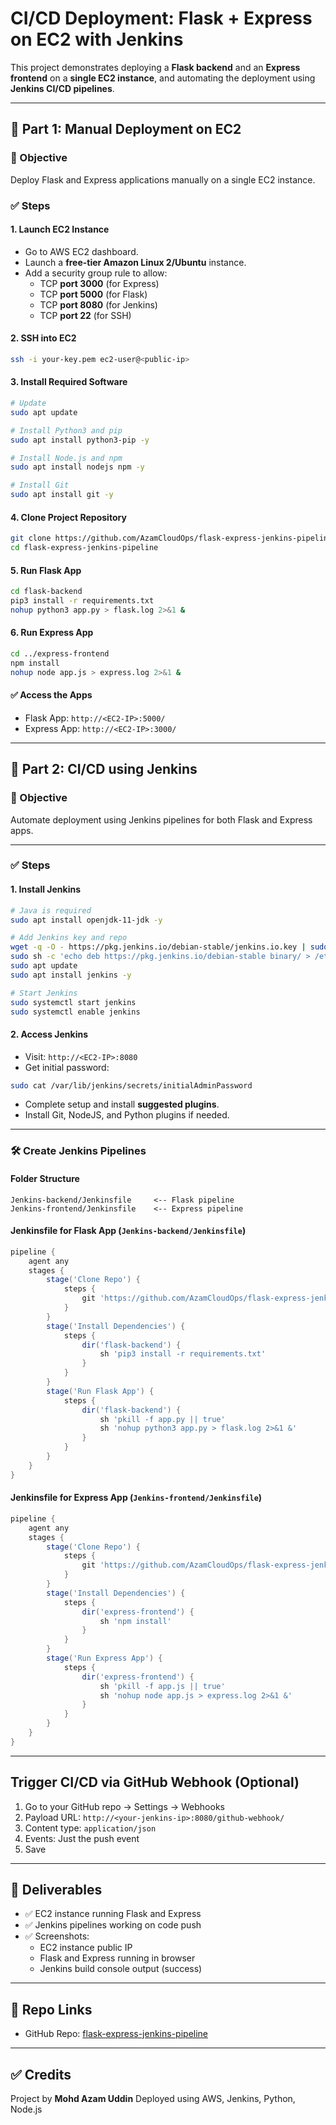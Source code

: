 # CI/CD Deployment: Flask + Express on EC2 with Jenkins

This project demonstrates deploying a **Flask backend** and an **Express frontend** on a **single EC2 instance**, and automating the deployment using **Jenkins CI/CD pipelines**.

---

## 📌 Part 1: Manual Deployment on EC2

### 🎯 Objective
Deploy Flask and Express applications manually on a single EC2 instance.

### ✅ Steps

#### 1. Launch EC2 Instance
- Go to AWS EC2 dashboard.
- Launch a **free-tier Amazon Linux 2/Ubuntu** instance.
- Add a security group rule to allow:
  - TCP **port 3000** (for Express)
  - TCP **port 5000** (for Flask)
  - TCP **port 8080** (for Jenkins)
  - TCP **port 22** (for SSH)

#### 2. SSH into EC2
```bash
ssh -i your-key.pem ec2-user@<public-ip>
```

#### 3. Install Required Software
```bash
# Update
sudo apt update

# Install Python3 and pip
sudo apt install python3-pip -y

# Install Node.js and npm
sudo apt install nodejs npm -y

# Install Git
sudo apt install git -y
```

#### 4. Clone Project Repository
```bash
git clone https://github.com/AzamCloudOps/flask-express-jenkins-pipeline.git
cd flask-express-jenkins-pipeline
```

#### 5. Run Flask App
```bash
cd flask-backend
pip3 install -r requirements.txt
nohup python3 app.py > flask.log 2>&1 &
```

#### 6. Run Express App
```bash
cd ../express-frontend
npm install
nohup node app.js > express.log 2>&1 &
```

#### ✅ Access the Apps
- Flask App: `http://<EC2-IP>:5000/`
- Express App: `http://<EC2-IP>:3000/`

---

## 📌 Part 2: CI/CD using Jenkins

### 🎯 Objective
Automate deployment using Jenkins pipelines for both Flask and Express apps.

---

### ✅ Steps

#### 1. Install Jenkins
```bash
# Java is required
sudo apt install openjdk-11-jdk -y

# Add Jenkins key and repo
wget -q -O - https://pkg.jenkins.io/debian-stable/jenkins.io.key | sudo apt-key add -
sudo sh -c 'echo deb https://pkg.jenkins.io/debian-stable binary/ > /etc/apt/sources.list.d/jenkins.list'
sudo apt update
sudo apt install jenkins -y

# Start Jenkins
sudo systemctl start jenkins
sudo systemctl enable jenkins
```

#### 2. Access Jenkins
- Visit: `http://<EC2-IP>:8080`
- Get initial password:
```bash
sudo cat /var/lib/jenkins/secrets/initialAdminPassword
```

- Complete setup and install **suggested plugins**.
- Install Git, NodeJS, and Python plugins if needed.

---

### 🛠 Create Jenkins Pipelines

#### Folder Structure
```
Jenkins-backend/Jenkinsfile     <-- Flask pipeline
Jenkins-frontend/Jenkinsfile    <-- Express pipeline
```

#### Jenkinsfile for Flask App (`Jenkins-backend/Jenkinsfile`)
```groovy
pipeline {
    agent any
    stages {
        stage('Clone Repo') {
            steps {
                git 'https://github.com/AzamCloudOps/flask-express-jenkins-pipeline.git'
            }
        }
        stage('Install Dependencies') {
            steps {
                dir('flask-backend') {
                    sh 'pip3 install -r requirements.txt'
                }
            }
        }
        stage('Run Flask App') {
            steps {
                dir('flask-backend') {
                    sh 'pkill -f app.py || true'
                    sh 'nohup python3 app.py > flask.log 2>&1 &'
                }
            }
        }
    }
}
```

#### Jenkinsfile for Express App (`Jenkins-frontend/Jenkinsfile`)
```groovy
pipeline {
    agent any
    stages {
        stage('Clone Repo') {
            steps {
                git 'https://github.com/AzamCloudOps/flask-express-jenkins-pipeline.git'
            }
        }
        stage('Install Dependencies') {
            steps {
                dir('express-frontend') {
                    sh 'npm install'
                }
            }
        }
        stage('Run Express App') {
            steps {
                dir('express-frontend') {
                    sh 'pkill -f app.js || true'
                    sh 'nohup node app.js > express.log 2>&1 &'
                }
            }
        }
    }
}
```

---

##  Trigger CI/CD via GitHub Webhook (Optional)

1. Go to your GitHub repo → Settings → Webhooks
2. Payload URL: `http://<your-jenkins-ip>:8080/github-webhook/`
3. Content type: `application/json`
4. Events: Just the push event
5. Save

---

## 📸 Deliverables

- ✅ EC2 instance running Flask and Express
- ✅ Jenkins pipelines working on code push
- ✅ Screenshots:
  - EC2 instance public IP
  - Flask and Express running in browser
  - Jenkins build console output (success)

---

## 📎 Repo Links

- GitHub Repo: [flask-express-jenkins-pipeline](https://github.com/AzamCloudOps/flask-express-jenkins-pipeline)

---

## ✅ Credits
Project by **Mohd Azam Uddin**
Deployed using AWS, Jenkins, Python, Node.js
